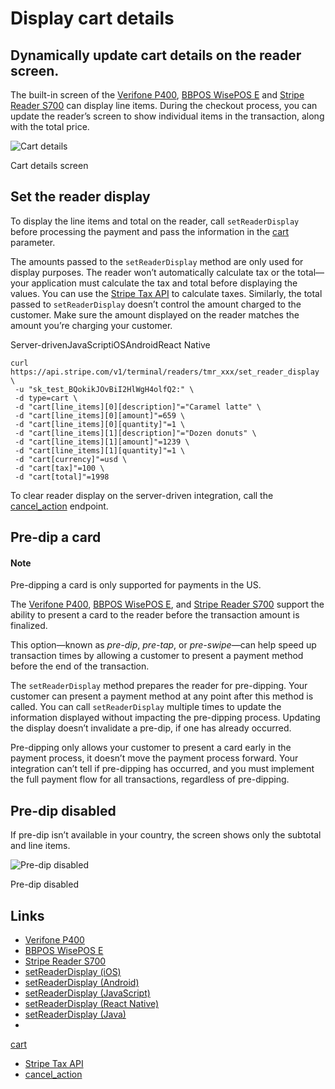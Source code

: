 # Display cart details

## Dynamically update cart details on the reader screen.

The built-in screen of the [Verifone
P400](https://docs.stripe.com/terminal/readers/verifone-p400), [BBPOS WisePOS
E](https://docs.stripe.com/terminal/readers/bbpos-wisepos-e) and [Stripe Reader
S700](https://docs.stripe.com/terminal/readers/stripe-reader-s700) can display
line items. During the checkout process, you can update the reader’s screen to
show individual items in the transaction, along with the total price.

![Cart
details](https://b.stripecdn.com/docs-statics-srv/assets/set-reader-display-pre-dip.d32fa58c6645790c373a05cf39d9c416.png)

Cart details screen

## Set the reader display

To display the line items and total on the reader, call `setReaderDisplay`
before processing the payment and pass the information in the
[cart](https://docs.stripe.com/api/terminal/readers/set_reader_display#set_reader_display-cart)
parameter.

The amounts passed to the `setReaderDisplay` method are only used for display
purposes. The reader won’t automatically calculate tax or the total—your
application must calculate the tax and total before displaying the values. You
can use the [Stripe Tax API](https://docs.stripe.com/tax/custom#calculate-tax)
to calculate taxes. Similarly, the total passed to `setReaderDisplay` doesn’t
control the amount charged to the customer. Make sure the amount displayed on
the reader matches the amount you’re charging your customer.

Server-drivenJavaScriptiOSAndroidReact Native
```
curl https://api.stripe.com/v1/terminal/readers/tmr_xxx/set_reader_display \
 -u "sk_test_BQokikJOvBiI2HlWgH4olfQ2:" \
 -d type=cart \
 -d "cart[line_items][0][description]"="Caramel latte" \
 -d "cart[line_items][0][amount]"=659 \
 -d "cart[line_items][0][quantity]"=1 \
 -d "cart[line_items][1][description]"="Dozen donuts" \
 -d "cart[line_items][1][amount]"=1239 \
 -d "cart[line_items][1][quantity]"=1 \
 -d "cart[currency]"=usd \
 -d "cart[tax]"=100 \
 -d "cart[total]"=1998
```

To clear reader display on the server-driven integration, call the
[cancel_action](https://docs.stripe.com/api/terminal/readers/cancel_action)
endpoint.

## Pre-dip a card

#### Note

Pre-dipping a card is only supported for payments in the US.

The [Verifone P400](https://docs.stripe.com/terminal/readers/verifone-p400),
[BBPOS WisePOS E](https://docs.stripe.com/terminal/readers/bbpos-wisepos-e), and
[Stripe Reader
S700](https://docs.stripe.com/terminal/readers/stripe-reader-s700) support the
ability to present a card to the reader before the transaction amount is
finalized.

This option—known as *pre-dip*, *pre-tap*, or *pre-swipe*—can help speed up
transaction times by allowing a customer to present a payment method before the
end of the transaction.

The `setReaderDisplay` method prepares the reader for pre-dipping. Your customer
can present a payment method at any point after this method is called. You can
call `setReaderDisplay` multiple times to update the information displayed
without impacting the pre-dipping process. Updating the display doesn’t
invalidate a pre-dip, if one has already occurred.

Pre-dipping only allows your customer to present a card early in the payment
process, it doesn’t move the payment process forward. Your integration can’t
tell if pre-dipping has occurred, and you must implement the full payment flow
for all transactions, regardless of pre-dipping.

## Pre-dip disabled

If pre-dip isn’t available in your country, the screen shows only the subtotal
and line items.

![Pre-dip
disabled](https://b.stripecdn.com/docs-statics-srv/assets/set-reader-display-no-pre-dip.63f146b9e0b0ded9f57fe83d2b9e4a7d.png)

Pre-dip disabled

## Links

- [Verifone P400](https://docs.stripe.com/terminal/readers/verifone-p400)
- [BBPOS WisePOS E](https://docs.stripe.com/terminal/readers/bbpos-wisepos-e)
- [Stripe Reader
S700](https://docs.stripe.com/terminal/readers/stripe-reader-s700)
- [setReaderDisplay
(iOS)](https://stripe.dev/stripe-terminal-ios/docs/Classes/SCPTerminal.html#/c:objc(cs)SCPTerminal(im)setReaderDisplay:completion:)
- [setReaderDisplay
(Android)](https://stripe.dev/stripe-terminal-android/core/com.stripe.stripeterminal/-terminal/set-reader-display.html)
- [setReaderDisplay
(JavaScript)](https://docs.stripe.com/terminal/references/api/js-sdk#set-reader-display)
- [setReaderDisplay (React
Native)](https://stripe.dev/stripe-terminal-react-native/api-reference/interfaces/StripeTerminalSdkType.html#setReaderDisplay)
- [setReaderDisplay
(Java)](https://stripe.dev/stripe-terminal-java/core/com.stripe.stripeterminal/-terminal/set-reader-display.html)
-
[cart](https://docs.stripe.com/api/terminal/readers/set_reader_display#set_reader_display-cart)
- [Stripe Tax API](https://docs.stripe.com/tax/custom#calculate-tax)
- [cancel_action](https://docs.stripe.com/api/terminal/readers/cancel_action)